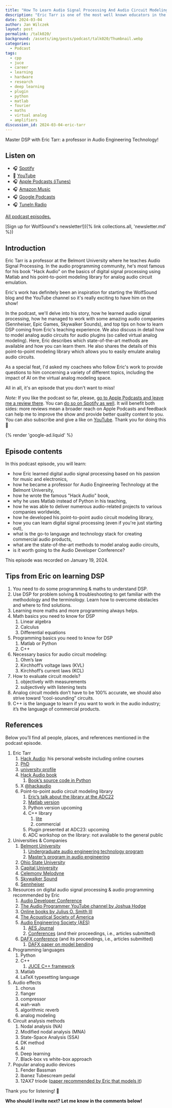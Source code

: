 ```yaml
---
title: "How To Learn Audio Signal Processing And Audio Circuit Modeling With Eric Tarr | WolfTalk #020"
description: "Eric Tarr is one of the most well known educators in the audio programming space. Learn his story and tips how to master digital signal processing."
date: 2024-03-04
author: Jan Wilczek
layout: post
permalink: /talk020/
background: /assets/img/posts/podcast/talk020/Thumbnail.webp
categories:
  - Podcast
tags:
  - cpp
  - juce
  - career
  - learning
  - hardware
  - research
  - deep learning
  - plugin
  - python 
  - matlab
  - fourier
  - maths
  - virtual analog
  - amplifiers
discussion_id: 2024-03-04-eric-tarr
---
```

Master DSP with Eric Tarr: a professor in Audio Engineering Technology!

## Listen on

* 🎧 [Spotify]()
* 🎥 [YouTube]()
* 🎧 [Apple Podcasts (iTunes)]()
* 🎧 [Amazon Music]()
* 🎧 [Google Podcasts]()
* 🎧 [TuneIn Radio]()

[All podcast episodes.](/podcast)

[Sign up for WolfSound's newsletter!]({% link collections.all, 'newsletter.md' %})

## Introduction

Eric Tarr is a professor at the Belmont University where he teaches Audio Signal Processing. In the audio programming community, he's most famous for his book "Hack Audio" on the basics of digital signal processing using Matlab and his point-to-point modeling library for analog audio circuit emulation.

Eric's work has definitely been an inspiration for starting the WolfSound blog and the YouTube channel so it's really exciting to have him on the show!

In the podcast, we'll delve into his story, how he learned audio signal processing, how he managed to work with some amazing audio companies (Sennheiser, Epic Games, Skywalker Sounds), and top tips on how to learn DSP coming from Eric's teaching experience. We also discuss in detail how to model analog audio circuits for audio plugins (so called virtual analog modeling). Here, Eric describes which state-of-the-art methods are available and how you can learn them. He also shares the details of this point-to-point modeling library which allows you to easily emulate analog audio circuits.

As a special feat, I'd asked my coachees who follow Eric's work to provide questions to him concerning a variety of different topics, including the impact of AI on the virtual analog modeling space.

All in all, it's an episode that you don't want to miss!

*Note:* If you like the podcast so far, please, [go to Apple Podcasts and leave me a review there](https://podcasts.apple.com/us/podcast/wolftalk-podcast-about-audio-programming-people-careers/id1595913701). You can [do so on Spotify as well](https://open.spotify.com/show/5xc7EJiH9shG6zdSC5ejyw?si=eb35597e60a54e70). It will benefit both sides: more reviews mean a broader reach on Apple Podcasts and feedback can help me to improve the show and provide better quality content to you. You can also subscribe and give a like on [YouTube](https://youtube.com/c/WolfSoundAudio). Thank you for doing this 🙏

{% render 'google-ad.liquid' %}

## Episode contents

In this podcast episode, you will learn:

* how Eric learned digital audio signal processing based on his passion for music and electronics,
* how he became a professor for Audio Engineering Technology at the Belmont University,
* how he wrote the famous "Hack Audio" book,
* why he uses Matlab instead of Python in his teaching,
* how he was able to deliver numerous audio-related projects to various companies worldwide,
* how he developed his point-to-point audio circuit modeling library,
* how you can learn digital signal processing (even if you're just starting out),
* what is the go-to language and technology stack for creating commercial audio products,
* what are the state-of-the-art methods to model analog audio circuits,
* is it worth going to the Audio Developer Conference?

This episode was recorded on January 19, 2024.

## Tips from Eric on learning DSP

1. You need to do some programming & maths to understand DSP.
2. Use DSP for problem solving & troubleshooting to get familiar with the methodology and the terminology. Learn how to overcome obstacles and where to find solutions.
3. Learning more maths and more programming always helps.
4. Math basics you need to know for DSP
    1. Linear algebra
    2. Calculus
    3. Differential equations
5. Programming basics you need to know for DSP
    1. Matlab or Python
    2. C++
6. Necessary basics for audio circuit modeling:
    1. Ohm’s law
    2. Kirchhoff’s voltage laws (KVL)
    3. Kirchhoff’s current laws (KCL)
7. How to evaluate circuit models?
    1. objectively with measurements
    2. subjectively with listening tests
8. Analog circuit models don’t have to be 100% accurate, we should also strive toward “cool-sounding” circuits.
9. C++ is the language to learn if you want to work in the audio industry; it’s the language of commercial products.

## References

Below you’ll find all people, places, and references mentioned in the podcast episode.

1. Eric Tarr
    1. [Hack Audio](https://hackaudio.com): his personal website including online courses
    2. [PhD](https://etd.ohiolink.edu/acprod/odb_etd/etd/r/1501/10?clear=10&p10_accession_num=osu1376913300)
    3. [university profile](https://www.belmont.edu/profiles/eric-tarr/)
    4. [Hack Audio book](https://www.hackaudio.com/companion-textbook/)
        1. [Book’s source code in Python](https://github.com/HackAudio/HackAudioPythonCode)
    5. X [@hackaudio](https://twitter.com/hackaudio?lang=en)
    6. Point-to-point audio circuit modeling library
        1. [Eric’s talk about the library at the ADC22](https://www.youtube.com/watch?v=ghHMkCL5lIA&ab_channel=ADC-AudioDeveloperConference)
        2. [Matlab version](https://github.com/HackAudio/PointToPoint_MATLAB)
        3. Python version upcoming
        4. C++ library
            1. [lite](https://github.com/HackAudio/PointToPoint_LT)
            2. commercial
        5. Plugin presented at ADC23: upcoming
        6. ADC workshop on the library: not available to the general public
2. Universities & Companies
    1. [Belmont University](https://www.belmont.edu/)
        1. [Undergraduate audio engineering technology program](https://www.belmont.edu/academics/majors-programs/audio-engineering/)
        2. [Master’s program in audio engineering](https://www.belmont.edu/academics/majors-programs/ms-audio-engineering/)
    2. [Ohio State University](https://www.osu.edu/)
    3. [Capital University](https://www.capital.edu/)
    4. [Celemony Melodyne](https://www.celemony.com/en/melodyne/what-is-melodyne)
    5. [Skywalker Sound](https://www.skysound.com/)
    6. [Sennheiser](https://www.sennheiser.com/en-de)
3. Resources on digital audio signal processing & audio programming recommended by Eric
    1. [Audio Developer Conference](https://audio.dev/)
    2. [The Audio Programmer YouTube channel by Joshua Hodge](https://www.youtube.com/@TheAudioProgrammer)
    3. [Online books by Julius O. Smith III](https://ccrma.stanford.edu/~jos/fp/Book_Series_Overview.html)
    4. [The Acoustical Society of America](https://acousticalsociety.org/)
    5. [Audio Engineering Society (AES)](https://aes2.org/)
        1. [AES Journal](https://www.aes.org/journal/)
        2. [Conferences](https://aes2.org/event/conferences/) (and their proceedings, i.e., articles submitted)
    6. [DAFX conference](https://www.dafx.de/) (and its proceedings, i.e., articles submitted)
        1. [DAFX paper on model bending](https://www.dafx.de/paper-archive/2022/papers/DAFx20in22_paper_19.pdf)
4. Programming languages
    1. Python 
    2. C++
        1. [JUCE C++ framework](https://juce.com)
    3. Matlab
    4. LaTeX typesetting language
5. Audio effects
    1. chorus
    2. flanger
    3. compressor
    4. wah-wah
    5. algorithmic reverb
    6. analog modeling
6. Circuit analysis methods
    1. Nodal analysis (NA)
    2. Modified nodal analysis (MNA)
    3. State-Space Analysis (SSA)
    4. DK method
    5. AI
    6. Deep learning
    7. Black-box vs white-box approach
7. Popular analog audio devices
    1. Fender Bassman
    2. Ibanez Tubescream pedal
    3. 12AX7 triode ([paper recommended by Eric that models it](https://dafx.de/paper-archive/2011/Papers/76_e.pdf))

Thank you for listening! 🙏

**Who should I invite next? Let me know in the comments below!**

